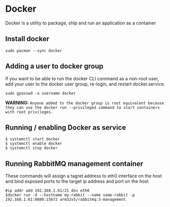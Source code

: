 # Docker

Docker is a utility to package, ship and run an application as a container
## Install docker

```
sudo pacman --sync docker
```
## Adding a user to docker group

If you want to be able to run the docker CLI command as a non-root user, add your user to the docker user group, re-login, and restart docker.service.
````
sudo gpasswd -a username docker
````

**WARNING:** 
``
Anyone added to the docker group is root equivalent because they can use the docker run --privileged command to start containers with root privileges.
``

## Running / enabling Docker as service
```
$ systemctl start docker
$ systemctl enable docker
$ systemctl stop docker
```

## Running RabbitMQ management container
These commands will assign a tagret address to eth0 interface
on the host and bind exposed ports to the target  ip address and port on the host

```
#ip addr add 192.168.1.61/21 dev eth0
$docker run -d --hostname my-rabbit --name some-rabbit -p 192.168.1.61:8080:15672 arm32v5/rabbitmq:3-management
```

